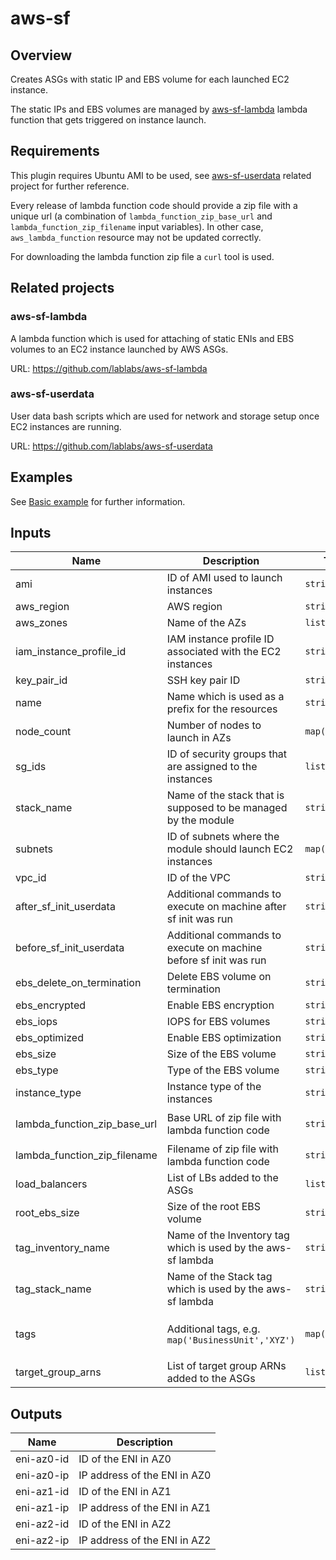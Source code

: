 # aws-sf

## Overview

Creates ASGs with static IP and EBS volume for each launched EC2 instance.

The static IPs and EBS volumes are managed by [aws-sf-lambda](#aws-sf-lambda) lambda function that gets triggered on instance launch.

## Requirements

This plugin requires Ubuntu AMI to be used, see [aws-sf-userdata](#aws-sf-userdata) related project for further reference.

Every release of lambda function code should provide a zip file with a unique 
url (a combination of `lambda_function_zip_base_url` and 
`lambda_function_zip_filename` input variables). In other case, 
`aws_lambda_function` resource may not be updated correctly. 

For downloading the lambda function zip file a `curl` tool is used.

## Related projects

### aws-sf-lambda

A lambda function which is used for attaching of static ENIs and EBS volumes to
an EC2 instance launched by AWS ASGs.

URL: https://github.com/lablabs/aws-sf-lambda

### aws-sf-userdata

User data bash scripts which are used for network and storage setup once EC2
instances are running.

URL: https://github.com/lablabs/aws-sf-userdata

## Examples

See [Basic example](examples/basic/README.md) for further information.

<!-- BEGINNING OF PRE-COMMIT-TERRAFORM DOCS HOOK -->
## Inputs

| Name | Description | Type | Default | Required |
|------|-------------|------|---------|:--------:|
| ami | ID of AMI used to launch instances | `string` | n/a | yes |
| aws\_region | AWS region | `string` | n/a | yes |
| aws\_zones | Name of the AZs | `list(string)` | n/a | yes |
| iam\_instance\_profile\_id | IAM instance profile ID associated with the EC2 instances | `string` | n/a | yes |
| key\_pair\_id | SSH key pair ID | `string` | n/a | yes |
| name | Name which is used as a prefix for the resources | `string` | n/a | yes |
| node\_count | Number of nodes to launch in AZs | `map(string)` | n/a | yes |
| sg\_ids | ID of security groups that are assigned to the instances | `list(string)` | n/a | yes |
| stack\_name | Name of the stack that is supposed to be managed by the module | `string` | n/a | yes |
| subnets | ID of subnets where the module should launch EC2 instances | `map(string)` | n/a | yes |
| vpc\_id | ID of the VPC | `string` | n/a | yes |
| after\_sf\_init\_userdata | Additional commands to execute on machine after sf init was run | `string` | `""` | no |
| before\_sf\_init\_userdata | Additional commands to execute on machine before sf init was run | `string` | `""` | no |
| ebs\_delete\_on\_termination | Delete EBS volume on termination | `string` | `"true"` | no |
| ebs\_encrypted | Enable EBS encryption | `string` | `"true"` | no |
| ebs\_iops | IOPS for EBS volumes | `string` | `null` | no |
| ebs\_optimized | Enable EBS optimization | `string` | `"true"` | no |
| ebs\_size | Size of the EBS volume | `string` | `"20"` | no |
| ebs\_type | Type of the EBS volume | `string` | `"gp2"` | no |
| instance\_type | Instance type of the instances | `string` | `"t3.medium"` | no |
| lambda\_function\_zip\_base\_url | Base URL of zip file with lambda function code | `string` | `"https://github.com/lablabs/aws-sf-lambda/releases/download/0.1.1/"` | no |
| lambda\_function\_zip\_filename | Filename of zip file with lambda function code | `string` | `"aws-sf-lambda-0.1.1.zip"` | no |
| load\_balancers | List of LBs added to the ASGs | `list(string)` | `[]` | no |
| root\_ebs\_size | Size of the root EBS volume | `string` | `"20"` | no |
| tag\_inventory\_name | Name of the Inventory tag which is used by the aws-sf lambda | `string` | `"Inventory"` | no |
| tag\_stack\_name | Name of the Stack tag which is used by the aws-sf lambda | `string` | `"Stack"` | no |
| tags | Additional tags, e.g. `map('BusinessUnit','XYZ')` | `map(string)` | <pre>{<br>  "Terraform": true<br>}</pre> | no |
| target\_group\_arns | List of target group ARNs added to the ASGs | `list(string)` | `[]` | no |

## Outputs

| Name | Description |
|------|-------------|
| eni-az0-id | ID of the ENI in AZ0 |
| eni-az0-ip | IP address of the ENI in AZ0 |
| eni-az1-id | ID of the ENI in AZ1 |
| eni-az1-ip | IP address of the ENI in AZ1 |
| eni-az2-id | ID of the ENI in AZ2 |
| eni-az2-ip | IP address of the ENI in AZ2 |

<!-- END OF PRE-COMMIT-TERRAFORM DOCS HOOK -->
